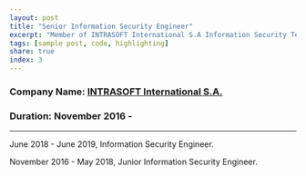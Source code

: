 ```yaml
---
layout: post
title: "Senior Information Security Engineer"
excerpt: "Member of INTRASOFT International S.A Information Security Team located at Athens, Greece."
tags: [sample post, code, highlighting]
share: true
index: 3
---
```



### Company Name: [INTRASOFT International S.A.](https://www.intrasoft-intl.com/)

### Duration: November 2016 - <span id="date"></span> 

---

June 2018 - June 2019, Information Security Engineer.  

November 2016 - May 2018, Junior Information Security Engineer.  

<script>

var months = ['January', 'February', 'March', 'April', 'May', 'June', 'July', 'August', 'September', 'October', 'November', 'December'];;
var date = new Date();

document.getElementById('date').innerHTML = months[date.getMonth()] + ' ' + date.getFullYear();

</script>
